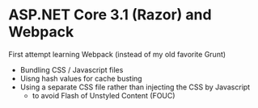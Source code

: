 # ASP.NET Core 3.1 (Razor) and Webpack

First attempt learning Webpack (instead of my old favorite Grunt) 

- Bundling CSS / Javascript files
- Uisng hash values for cache busting 
- Using a separate CSS file rather than injecting the CSS by Javascript
  - to avoid Flash of Unstyled Content (FOUC)
